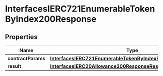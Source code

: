 

# InterfacesIERC721EnumerableTokenByIndex200Response


## Properties

| Name | Type | Description | Notes |
|------------ | ------------- | ------------- | -------------|
|**contractParams** | [**InterfacesIERC721EnumerableTokenByIndexRequestContractParams**](InterfacesIERC721EnumerableTokenByIndexRequestContractParams.md) |  |  |
|**result** | [**InterfacesIERC20Allowance200ResponseResult**](InterfacesIERC20Allowance200ResponseResult.md) |  |  |



